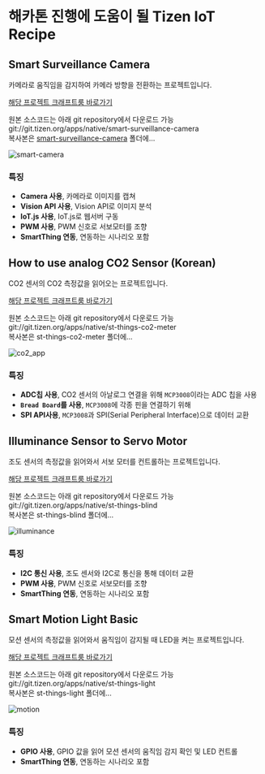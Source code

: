 # 해카톤 진행에 도움이 될 Tizen IoT Recipe

## Smart Surveillance Camera
카메라로 움직임을 감지하여 카메라 방향을 전환하는 프로젝트입니다.

[해당 프로젝트 크래프트룸 바로가기](https://craftroom.tizen.org/%ec%95%84%ed%8b%b1%ec%9c%bc%eb%a1%9c-smart-surveillance-camera-%eb%a7%8c%eb%93%a4%ea%b8%b0/)

원본 소스코드는 아래 git repository에서 다운로드 가능  
git://git.tizen.org/apps/native/smart-surveillance-camera  
복사본은 [smart-surveillance-camera](./smart-surveillance-camera) 폴더에...

![smart-camera](https://tizen-prod-craftroom.s3.amazonaws.com/uploads/2018/11/18503b64-e758-11e8-9e15-d6d14ff41f9e-1.jpg)

### 특징
- **Camera 사용**, 카메라로 이미지를 캡쳐
- **Vision API 사용**, Vision API로 이미지 분석
- **IoT.js 사용**, IoT.js로 웹서버 구동
- **PWM 사용**, PWM 신호로 서보모터를 조향
- **SmartThing 연동**, 연동하는 시나리오 포함

## How to use analog CO2 Sensor (Korean)
CO2 센서의 CO2 측정값을 읽어오는 프로젝트입니다.

[해당 프로젝트 크래프트룸 바로가기](https://craftroom.tizen.org/co2/)

원본 소스코드는 아래 git repository에서 다운로드 가능  
git://git.tizen.org/apps/native/st-things-co2-meter  
복사본은 st-things-co2-meter 폴더에...

![co2_app](https://user-images.githubusercontent.com/44985886/48754045-a842ba00-ecd3-11e8-9617-e8e51b7d5e88.jpg)

### 특징
- **ADC칩 사용**, CO2 센서의 아날로그 연결을 위해 `MCP3008`이라는 ADC 칩을 사용
- **`Bread Board`를 사용**, `MCP3008`에 각종 핀을 연결하기 위해
- **SPI API사용**, `MCP3008`과 SPI(Serial Peripheral Interface)으로 데이터 교환

## Illuminance Sensor to Servo Motor
조도 센서의 측정값을 읽어와서 서보 모터를 컨트롤하는 프로젝트입니다.

[해당 프로젝트 크래프트룸 바로가기](https://craftroom.tizen.org/illuminance_to_servo/)

원본 소스코드는 아래 git repository에서 다운로드 가능  
git://git.tizen.org/apps/native/st-things-blind  
복사본은 st-things-blind 폴더에...

![illuminance](https://user-images.githubusercontent.com/44985886/48767352-ece14c00-ecf9-11e8-9cc2-0170c8717ad5.jpg)

### 특징
- **I2C 통신 사용**, 조도 센서와 I2C로 통신을 통해 데이터 교환
- **PWM 사용**, PWM 신호로 서보모터를 조향
- **SmartThing 연동**, 연동하는 시나리오 포함

## Smart Motion Light Basic
모션 센서의 측정값을 읽어와서 움직임이 감지될 때 LED을 켜는 프로젝트입니다.

[해당 프로젝트 크래프트룸 바로가기](https://craftroom.tizen.org/smartmotionlight/)

원본 소스코드는 아래 git repository에서 다운로드 가능  
git://git.tizen.org/apps/native/st-things-light  
복사본은 st-things-light 폴더에...

![motion](https://tizen-prod-craftroom.s3.amazonaws.com/uploads/2018/08/title_smart_motion_light_basic.png)

### 특징
- **GPIO 사용**, GPIO 값을 읽어 모션 센서의 움직임 감지 확인 및 LED 컨트롤
- **SmartThing 연동**, 연동하는 시나리오 포함
